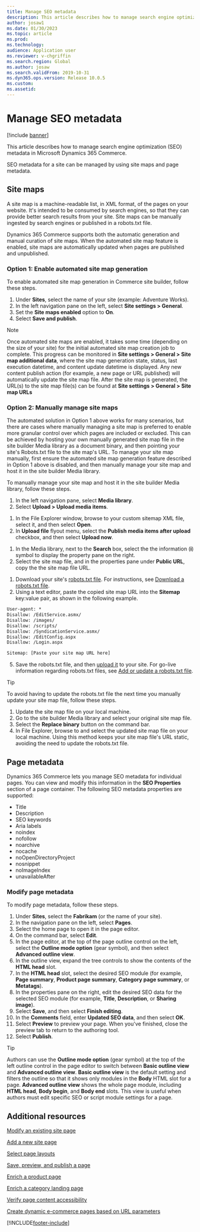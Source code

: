 ```yaml
---
title: Manage SEO metadata
description: This article describes how to manage search engine optimization (SEO) metadata in Microsoft Dynamics 365 Commerce.
author: josaw1
ms.date: 01/30/2023
ms.topic: article
ms.prod: 
ms.technology: 
audience: Application user
ms.reviewer: v-chgriffin
ms.search.region: Global
ms.author: josaw
ms.search.validFrom: 2019-10-31
ms.dyn365.ops.version: Release 10.0.5
ms.custom: 
ms.assetid: 
---
```


# Manage SEO metadata

[!include [banner](includes/banner.md)]

This article describes how to manage search engine optimization (SEO) metadata in Microsoft Dynamics 365 Commerce.

SEO metadata for a site can be managed by using site maps and page metadata.
	
## Site maps

A site map is a machine-readable list, in XML format, of the pages on your website. It's intended to be consumed by search engines, so that they can provide better search results from your site. Site maps can be manually ingested by search engines or published in a robots.txt file.

Dynamics 365 Commerce supports both the automatic generation and manual curation of site maps. When the automated site map feature is enabled, site maps are automatically updated when pages are published and unpublished.

### Option 1: Enable automated site map generation

To enable automated site map generation in Commerce site builder, follow these steps.

1. Under **Sites**, select the name of your site (example: Adventure Works).
1. In the left navigation pane on the left, select **Site settings \> General**.
1. Set the **Site maps enabled** option to **On**.
1. Select **Save and publish**.

> [!NOTE]
> Once automated site maps are enabled, it takes some time (depending on the size of your site) for the initial automated site map creation job to complete. This progress can be monitored in **Site settings > General > Site map additional data**, where the site map generation state, status, last execution datetime, and content update datetime is displayed. Any new content publish action (for example, a new page or URL published) will automatically update the site map file. After the site map is generated, the URL(s) to the site map file(s) can be found at **Site settings > General > Site map URLs**

### Option 2: Manually manage site maps

The automated solution in Option 1 above works for many scenarios, but there are cases where manually managing a site map is preferred to enable more granular control over which pages are included or excluded. This can be achieved by hosting your own manually generated site map file in the site builder Media library as a document binary, and then pointing your site's Robots.txt file to the site map's URL. To manage your site map manually, first ensure the automated site map generation feature described in Option 1 above is disabled, and then manually manage your site map and host it in the site builder Media library.

To manually manage your site map and host it in the site builder Media library, follow these steps.

1. In the left navigation pane, select **Media library**. 
1. Select **Upload \> Upload media items**.
<!--    ![Upload into media library](./media/manual-sitemap-1.png)-->
1. In the File Explorer window, browse to your custom sitemap XML file, select it, and then select **Open**.  
1. In **Upload file** flyout menu, select the **Publish media items after upload** checkbox, and then select **Upload now**.
<!--    ![Upload into media library](./media/manual-sitemap-2.png)-->
1. In the Media library, next to the **Search** box, select the the information (**i**) symbol to display the property pane on the right. 
1. Select the site map file, and in the properties pane under **Public URL**, copy the the site map file URL. 
<!--![Upload into media library](./media/manual-sitemap-3.png)--> 
1. Download your site's [robots.txt file](go-live/add-robots-txt.md). For instructions, see [Download a robots.txt file](manage-robots-txt-files.md#download-a-robotstxt-file). 
1. Using a text editor, paste the copied site map URL into the **Sitemap** key:value pair, as shown in the following example.


```txt
User-agent: *
Disallow: /EditService.asmx/
Disallow: /images/
Disallow: /scripts/
Disallow: /SyndicationService.asmx/
Disallow: /EditConfig.aspx
Disallow: /Login.aspx

Sitemap: [Paste your site map URL here]
```

5. Save the robots.txt file, and then [upload it](manage-robots-txt-files.md#upload-a-robotstxt-file) to your site. For go-live information regarding robots.txt files, see [Add or update a robots.txt file](go-live/add-robots-txt.md).

> [!TIP]
> To avoid having to update the robots.txt file the next time you manually update your site map file, follow these steps.
> 1. Update the site map file on your local machine.
> 1. Go to the site builder Media library and select your original site map file. 
> 1. Select the **Replace binary** button on the command bar. 
> 1. In File Explorer, browse to and select the updated site map file on your local machine. Using this method keeps your site map file's URL static, avoiding the need to update the robots.txt file.

## Page metadata

Dynamics 365 Commerce lets you manage SEO metadata for individual pages. You can view and modify this information in the **SEO Properties** section of a page container. The following SEO metadata properties are supported:

- Title
- Description
- SEO keywords
- Aria labels
- noindex
- nofollow
- noarchive
- nocache
- noOpenDirectoryProject
- nosnippet
- noImageIndex
- unavailableAfter

### Modify page metadata

To modify page metadata, follow these steps.
1. Under **Sites**, select the **Fabrikam** (or the name of your site).
1. In the navigation pane on the left, select **Pages**.
1. Select the home page to open it in the page editor.
1. On the command bar, select **Edit**.
1. In the page editor, at the top of the page outline control on the left, select the **Outline mode option** (gear symbol), and then select **Advanced outline view**.
1. In the outline view, expand the tree controls to show the contents of the **HTML head** slot.
1. In the **HTML head** slot, select the desired SEO module (for example, **Page summary**, **Product page summary**, **Category page summary**, or **Metatags**).
1. In the properties pane on the right, edit the desired SEO data for the selected SEO module (for example, **Title**, **Description**, or **Sharing image**).
1. Select **Save**, and then select **Finish editing**.
1. In the **Comments** field, enter **Updated SEO data**, and then select **OK**.
1. Select **Preview** to preview your page. When you've finished, close the preview tab to return to the authoring tool.
1. Select **Publish**.

> [!TIP]
> Authors can use the **Outline mode option** (gear symbol) at the top of the left outline control in the page editor to switch between **Basic outline view** and **Advanced outline view**. **Basic outline view** is the default setting and filters the outline so that it shows only modules in the **Body** HTML slot for a page. **Advanced outline view** shows the whole page module, including **HTML head**, **Body begin**, and **Body end** slots. This view is useful when authors must edit specific SEO or script module settings for a page.

## Additional resources

[Modify an existing site page](modify-existing-page.md)

[Add a new site page](add-new-page.md)

[Select page layouts](select-page-layouts.md)

[Save, preview, and publish a page](save-preview-publish-page.md)

[Enrich a product page](enrich-product-page.md)

[Enrich a category landing page](enrich-category-page.md)

[Verify page content accessibility](verify-accessibility.md)

[Create dynamic e-commerce pages based on URL parameters](create-dynamic-pages.md)


[!INCLUDE[footer-include](../includes/footer-banner.md)]
